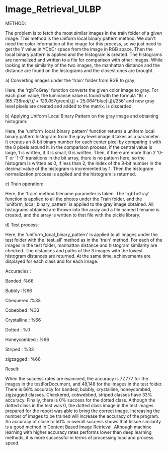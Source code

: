 # Image_Retrieval_ULBP
METHOD:

The problem is to fetch the most similar images in the train folder of a given image. This method is the uniform local binary pattern method. 
We don't need the color information of the image for this process, so we just need to get the Y value in YCbCr space from the image in RGB space.
Then the local binary pattern is applied and the histogram is created. The histograms are normalized and written to a file for comparison with other
images. While looking at the similarity of the two images, the manhattan distance and the distance are found on the histograms and the closest ones
are brought.

a) Converting images under the 'train' folder from RGB to gray:

Here, the 'rgbToGray' function converts the given color image to gray. For each pixel value, the luminance value is found with the formula
'16 + (65.738*red[i,j] + 129.057*green[i,j] + 25.064*blue[i,j])/256' and new gray level pixels are created and added to the matrix. is discarded.

b) Applying Uniform Local Binary Pattern on the gray image and obtaining histogram:

Here, the 'uniform_local_binary_pattern' function returns a uniform local binary pattern histogram from the gray level image it takes as a parameter.
It creates an 8-bit binary number for each center pixel by comparing it with the 8 pixels around it. In the comparison process,
if the central value is large, 1 is written, if it is small, 0 is written. Then, if there are more than 2 '0-1' or '1-0' transitions in the bit array,
there is no pattern here, so the histogram is written as 0, if less than 2, the index of the 8-bit number in the decimal value of the histogram
is incremented by 1. Then the histogram normalization process is applied and the histogram is returned.

c) Train operation:

Here, the 'train' method filename parameter is taken. The 'rgbToGray' function is applied to all the photos under the Train folder, 
and the 'uniform_local_binary_pattern' is applied to the gray image obtained. All histograms obtained are thrown into the array and a file named 
filename is created, and the array is written to that file with the pickle library.

d) Test process:

Here, the 'uniform_local_binary_pattern' is applied to all images under the test folder with the 'test_all' method as in the 'train' method.
For each of the images in the test folder, manhattan distance and histogram similarity are checked. The distances and paths of the 3 images 
with the lowest histogram distances are returned. At the same time, achievements are displayed for each class and for each image.

Accuracies :

Banded :%66

Bubbly :%66

Chequered :%33

Cobebbed :%33

Crystalline : %66

Dotted : %0

Honeycombed : %66

Striped : %33

zigzagged : %66


Result:

When the success rates are examined, the accuracy is 77,777 for the images in the testForDocument, and 48,148 for the images in the test folder.
There is 66% accuracy for banded, bubbly, crystalline, honeycombed, zigzagged classes. Checkered, cobwebbed, striped classes have 33% accuracy.
Finally, there is 0% success for the dotted class. Although the dotted class in the test was 0, the dotted class image in the test images prepared for
the report was able to bring the correct image. Increasing the number of images to be trained will increase the accuracy of the program. An accuracy of 
close to 50% in overall success shows that tissue similarity is a good method in Content Based Image Retrieval. Although machine learning with higher 
accuracy rates performs lower than deep learning methods, it is more successful in terms of processing load and process speed.
